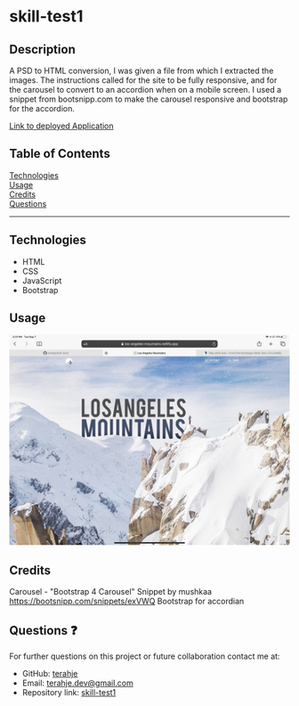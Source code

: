 # skill-test1

## Description

A PSD to HTML conversion, I was given a file from which I extracted the images. The instructions called for the site to be fully responsive, and for the carousel to convert to an accordion when on a mobile screen. I used a snippet from bootsnipp.com to make the carousel responsive and bootstrap for the accordion.

[Link to deployed Application](https://los-angeles-mountains.netlify.app/)

## Table of Contents

[Technologies](#technologies)<br>
[Usage](#usage)<br>
[Credits](#credits)<br>
[Questions](#questions)<br>

---

## Technologies

- HTML
- CSS
- JavaScript
- Bootstrap

## Usage

![](/images/screenshot1.jpg)

## Credits

Carousel - "Bootstrap 4 Carousel" Snippet by mushkaa https://bootsnipp.com/snippets/exVWQ
Bootstrap for accordian

## Questions :question:

For further questions on this project or future collaboration contact me at:<br>

- GitHub: [terahje](https://github.com/terahje)
- Email: terahje.dev@gmail.com
- Repository link: [skill-test1](https://github.com/terahje/skill-test1)
